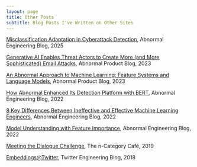 ```yaml
---
layout: page
title: Other Posts
subtitle: Blog Posts I've Written on Other Sites
---
```

<script>
  (function(i,s,o,g,r,a,m){i['GoogleAnalyticsObject']=r;i[r]=i[r]||function(){
  (i[r].q=i[r].q||[]).push(arguments)},i[r].l=1*new Date();a=s.createElement(o),
  m=s.getElementsByTagName(o)[0];a.async=1;a.src=g;m.parentNode.insertBefore(a,m)
  })(window,document,'script','https://www.google-analytics.com/analytics.js','ga');

  ga('create', 'UA-82391879-1', 'auto');
  ga('send', 'pageview');

</script>


[Misclassification Adaptation in Cyberattack Detection](https://abnormalsecurity.com/blog/misclassification-adaptation-in-cyberattack-detection), Abnormal Engineering Blog, 2025

[Generative AI Enables Threat Actors to Create More (and More Sophisticated) Email Attacks](https://abnormalsecurity.com/blog/generative-ai-chatgpt-enables-threat-actors-more-attacks), Abnormal Product Blog, 2023

[An Abnormal Approach to Machine Learning: Feature Systems and Language Models](https://abnormalsecurity.com/blog/machine-learning-feature-systems-models), Abnormal Product Blog, 2023


[How Abnormal Enhanced Its Detection Platform with BERT](https://abnormalsecurity.com/blog/enhanced-detection-platform-bert-large-language-models), Abnormal Engineering Blog, 2022


[8 Key Differences Between Ineffective and Effective Machine Learning Engineers](https://abnormalsecurity.com/blog/ineffective-vs-effective-machine-learning-engineers), Abnormal Engineering Blog, 2022

[Model Understanding with Feature Importance](https://abnormalsecurity.com/blog/model-understanding-with-feature-importance), Abnormal Engineering Blog, 2022

[Meeting the Dialogue Challenge](https://golem.ph.utexas.edu/category/2019/06/meeting_the_dialogue_challenge.html#more), The n-Category Café, 2019

[Embeddings@Twitter](https://blog.twitter.com/engineering/en_us/topics/insights/2018/embeddingsattwitter.html), Twitter Engineering Blog, 2018

